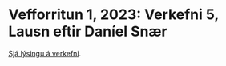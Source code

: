# Vefforritun 1, 2023: Verkefni 5, Lausn eftir Daníel Snær

[Sjá lýsingu á verkefni](https://github.com/vefforritun/vef1-2023-v4).
